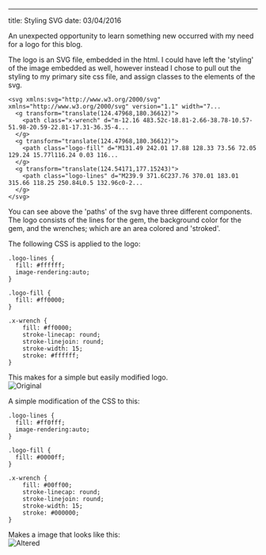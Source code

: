 ---
title: Styling SVG
date: 03/04/2016

An unexpected opportunity to learn something new occurred with my need for a logo for this blog.

The logo is an SVG file, embedded in the html.  I could have left the 'styling' of the image embedded as well, however 
instead I chose to pull out the styling to my primary site css file, and assign classes to the elements of the svg.

    <svg xmlns:svg="http://www.w3.org/2000/svg" xmlns="http://www.w3.org/2000/svg" version="1.1" width="7...
      <g transform="translate(124.47968,180.36612)">
        <path class="x-wrench" d="m-12.16 483.52c-18.81-2.66-38.78-10.57-51.98-20.59-22.81-17.31-36.35-4...
      </g>
      <g transform="translate(124.47968,180.36612)">
        <path class="logo-fill" d="M131.49 242.01 17.88 128.33 73.56 72.05 129.24 15.77l116.24 0.03 116...
      </g>
      <g transform="translate(124.54171,177.15243)">
        <path class="logo-lines" d="M239.9 371.6C237.76 370.01 183.01 315.66 118.25 250.84L0.5 132.96c0-2...
      </g>
    </svg>

You can see above the 'paths' of the svg have three different components.  The logo consists of the lines for the gem,
the background color for the gem, and the wrenches; which are an area colored and 'stroked'.

The following CSS is applied to the logo:

    .logo-lines {
      fill: #ffffff;
      image-rendering:auto;
    }
    
    .logo-fill {
      fill: #ff0000;
    }
    
    .x-wrench {
        fill: #ff0000;
        stroke-linecap: round;
        stroke-linejoin: round;
        stroke-width: 15;
        stroke: #ffffff;
    }
    
This makes for a simple but easily modified logo.  
![Original](http://i.imgur.com/brfVo3h.png)
    
A simple modification of the CSS to this:  

    .logo-lines {
      fill: #ff0fff;
      image-rendering:auto;
    }
    
    .logo-fill {
      fill: #0000ff;
    }
    
    .x-wrench {
        fill: #00ff00;
        stroke-linecap: round;
        stroke-linejoin: round;
        stroke-width: 15;
        stroke: #000000;
    } 
    
Makes a image that looks like this:      
![Altered](http://i.imgur.com/q8lajzX.png)